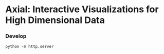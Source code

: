 # Axial: Interactive Visualizations for High Dimensional Data


### Develop

```
python -m http.server
```
